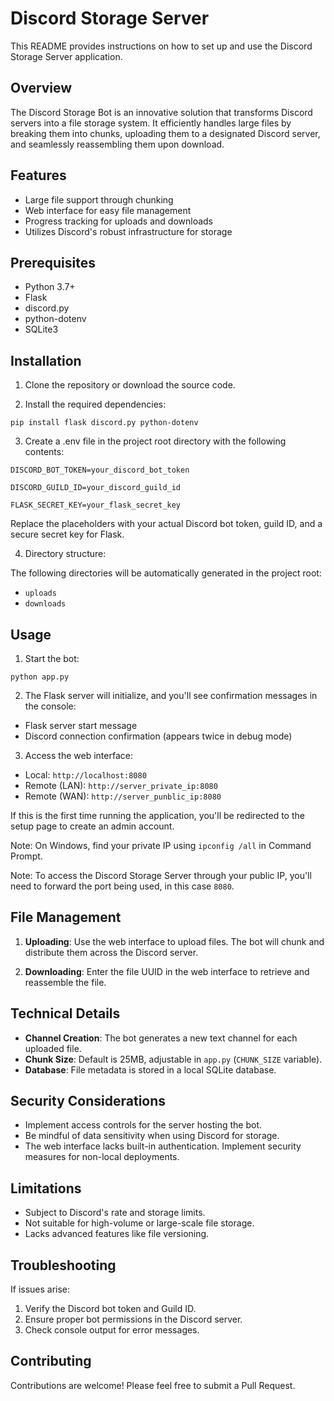 # Discord Storage Server

This README provides instructions on how to set up and use the Discord Storage Server application.

## Overview

The Discord Storage Bot is an innovative solution that transforms Discord servers into a file storage system. It efficiently handles large files by breaking them into chunks, uploading them to a designated Discord server, and seamlessly reassembling them upon download.

## Features

- Large file support through chunking
- Web interface for easy file management
- Progress tracking for uploads and downloads
- Utilizes Discord's robust infrastructure for storage

## Prerequisites

- Python 3.7+
- Flask
- discord.py
- python-dotenv
- SQLite3

## Installation

1. Clone the repository or download the source code.

2. Install the required dependencies:

  ```pip install flask discord.py python-dotenv```

3. Create a .env file in the project root directory with the following contents:

  ```
  DISCORD_BOT_TOKEN=your_discord_bot_token

  DISCORD_GUILD_ID=your_discord_guild_id

  FLASK_SECRET_KEY=your_flask_secret_key
  ```

  Replace the placeholders with your actual Discord bot token, guild ID, and a secure secret key for Flask.

4. Directory structure:

  The following directories will be automatically generated in the project root:
  - `uploads`
  - `downloads`

## Usage

1. Start the bot:

  ```python app.py```

2. The Flask server will initialize, and you'll see confirmation messages in the console:
  - Flask server start message
  - Discord connection confirmation (appears twice in debug mode)

3. Access the web interface:
  - Local: `http://localhost:8080`
  - Remote (LAN): `http://server_private_ip:8080`
  - Remote (WAN): `http://server_punblic_ip:8080`

  If this is the first time running the application, you'll be redirected to the setup page to create an admin account.

Note: On Windows, find your private IP using `ipconfig /all` in Command Prompt.

Note: To access the Discord Storage Server through your public IP, you'll need to forward the port being used, in this case `8080`.

## File Management

1. **Uploading**: Use the web interface to upload files. The bot will chunk and distribute them across the Discord server.

2. **Downloading**: Enter the file UUID in the web interface to retrieve and reassemble the file.

## Technical Details

- **Channel Creation**: The bot generates a new text channel for each uploaded file.
- **Chunk Size**: Default is 25MB, adjustable in `app.py` (`CHUNK_SIZE` variable).
- **Database**: File metadata is stored in a local SQLite database.

## Security Considerations

- Implement access controls for the server hosting the bot.
- Be mindful of data sensitivity when using Discord for storage.
- The web interface lacks built-in authentication. Implement security measures for non-local deployments.

## Limitations

- Subject to Discord's rate and storage limits.
- Not suitable for high-volume or large-scale file storage.
- Lacks advanced features like file versioning.

## Troubleshooting

If issues arise:
1. Verify the Discord bot token and Guild ID.
2. Ensure proper bot permissions in the Discord server.
3. Check console output for error messages.

## Contributing

Contributions are welcome! Please feel free to submit a Pull Request.
